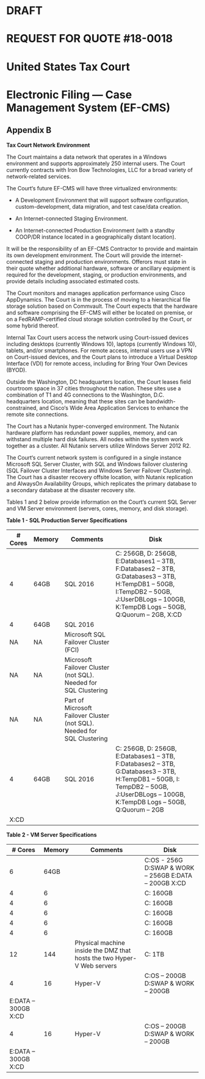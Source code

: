 # DRAFT
# REQUEST FOR QUOTE #18-0018
# United States Tax Court
# Electronic Filing — Case Management System (EF-CMS)

## Appendix B

**Tax Court Network Environment**

The Court maintains a data network that operates in a Windows environment and supports approximately 250 internal users.  The Court currently contracts with Iron Bow Technologies, LLC for a broad variety of network-related services.

The Court‘s future EF-CMS will have three virtualized environments:

- A Development Environment that will support software configuration, custom-development, data migration, and test case/data creation.

- An Internet-connected Staging Environment.

- An Internet-connected Production Environment (with a standby COOP/DR instance located in a geographically distant location).

It will be the responsibility of an EF-CMS Contractor to provide and maintain its own development environment.  The Court will provide the internet-connected staging and production environments.  Offerors must state in their quote whether additional hardware, software or ancillary equipment is required for the development, staging, or production environments, and provide details including associated estimated costs.

The Court monitors and manages application performance using Cisco AppDynamics.  The Court is in the process of moving to a hierarchical file storage solution based on Commvault.  The Court expects that the hardware and software comprising the EF-CMS will either be located on premise, or on a FedRAMP-certified cloud storage solution controlled by the Court, or some hybrid thereof.

Internal Tax Court users access the network using Court-issued devices including desktops (currently Windows 10), laptops (currently Windows 10), tablets, and/or smartphones.  For remote access, internal users use a VPN on Court-issued devices, and the Court plans to introduce a Virtual Desktop Interface (VDI) for remote access, including for Bring Your Own Devices (BYOD).

Outside the Washington, DC headquarters location, the Court leases field courtroom space in 37 cities throughout the nation.  These sites use a combination of T1 and 4G connections to the Washington, D.C. headquarters location, meaning that these sites can be bandwidth-constrained, and Cisco‘s Wide Area Application Services to enhance the remote site connections.

The Court has a Nutanix hyper-converged environment.  The Nutanix hardware platform has redundant power supplies, memory, and can withstand multiple hard disk failures.  All nodes within the system work together as a cluster.  All Nutanix servers utilize Windows Server 2012 R2.

The Court‘s current network system is configured in a single instance Microsoft SQL Server Cluster, with SQL and Windows failover clustering (SQL Failover Cluster Interfaces and Windows Server Failover Clustering).  The Court has a disaster recovery offsite location, with Nutanix replication and AlwaysOn Availability Groups, which replicates the primary database to a secondary database at the disaster recovery site.

Tables 1 and 2 below provide information on the Court‘s current SQL Server and VM Server environment (servers, cores, memory, and disk storage).

**Table 1 - SQL Production Server Specifications**

| **# Cores** | **Memory** | **Comments** | **Disk** |
| --- | --- | --- | --- |
| 4 | 64GB | SQL 2016 | C: 256GB, D: 256GB, E:Databases1 – 3TB, F:Databases2 – 3TB, G:Databases3 – 3TB, H:TempDB1 – 50GB, I:TempDB2 – 50GB, J:UserDBLogs – 100GB, K:TempDB Logs – 50GB, Q:Quorum – 2GB, X:CD |
| 4 | 64GB | SQL 2016 |   |
| NA | NA | Microsoft SQL Failover Cluster (FCI) |   |
| NA | NA | Microsoft Failover Cluster (not SQL). Needed for SQL Clustering |   |
| NA | NA | Part of Microsoft Failover Cluster (not SQL). Needed for SQL Clustering |   |
| 4 | 64GB | SQL 2016 | C: 256GB, D: 256GB, E:Databases1 – 3TB, F:Databases2 – 3TB, G:Databases3 – 3TB, H:TempDB1 – 50GB, I: TempDB2 – 50GB, J:UserDBLogs – 100GB, K:TempDB Logs – 50GB, Q:Quorum – 2GB
X:CD |



**Table 2 - VM Server Specifications**

| **# Cores** | **Memory** | **Comments** | **Disk** |
| --- | --- | --- | --- |
| 6 | 64GB |   | C:OS - 256G D:SWAP & WORK – 256GB E:DATA – 200GB X:CD |
| 4 | 6 |   | C: 160GB |
| 4 | 6 |   | C: 160GB |
| 4 | 6 |   | C: 160GB |
| 4 | 6 |   | C: 160GB |
| 4 | 6 |   | C: 160GB |
| 12 | 144 | Physical machine inside the DMZ that hosts the two Hyper-V Web servers | C: 1TB |
| 4 | 16 | Hyper-V | C:OS – 200GB D:SWAP & WORK – 200GB
E:DATA – 300GB X:CD |
| 4 | 16 | Hyper-V | C:OS – 200GB D:SWAP & WORK – 200GB
E:DATA – 300GB X:CD |
